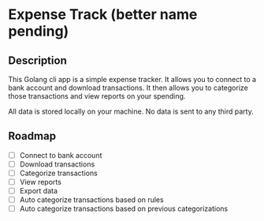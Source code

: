 # Expense Track (better name pending)

## Description
This Golang cli app is a simple expense tracker. It allows you to connect to a bank account and download transactions. It then allows you to categorize those transactions and view reports on your spending.

All data is stored locally on your machine. No data is sent to any third party.

## Roadmap
- [ ] Connect to bank account
- [ ] Download transactions
- [ ] Categorize transactions
- [ ] View reports
- [ ] Export data
- [ ] Auto categorize transactions based on rules
- [ ] Auto categorize transactions based on previous categorizations